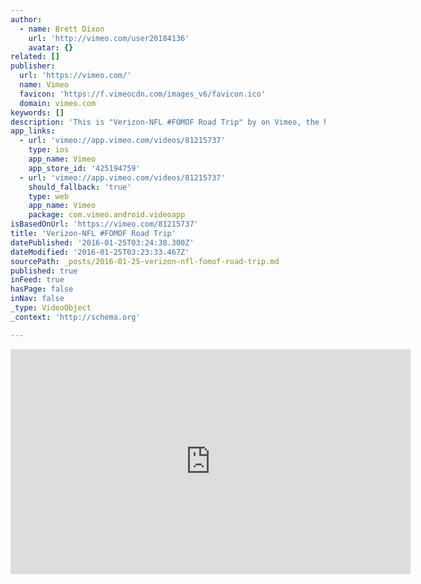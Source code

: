 ```yaml
---
author:
  - name: Brett Dixon
    url: 'http://vimeo.com/user20184136'
    avatar: {}
related: []
publisher:
  url: 'https://vimeo.com/'
  name: Vimeo
  favicon: 'https://f.vimeocdn.com/images_v6/favicon.ico'
  domain: vimeo.com
keywords: []
description: 'This is "Verizon-NFL #FOMOF Road Trip" by on Vimeo, the home for high quality videos and the people who love them.'
app_links:
  - url: 'vimeo://app.vimeo.com/videos/81215737'
    type: ios
    app_name: Vimeo
    app_store_id: '425194759'
  - url: 'vimeo://app.vimeo.com/videos/81215737'
    should_fallback: 'true'
    type: web
    app_name: Vimeo
    package: com.vimeo.android.videoapp
isBasedOnUrl: 'https://vimeo.com/81215737'
title: 'Verizon-NFL #FOMOF Road Trip'
datePublished: '2016-01-25T03:24:38.300Z'
dateModified: '2016-01-25T03:23:33.467Z'
sourcePath: _posts/2016-01-25-verizon-nfl-fomof-road-trip.md
published: true
inFeed: true
hasPage: false
inNav: false
_type: VideoObject
_context: 'http://schema.org'

---
```

<iframe src="https://cdn.embedly.com/widgets/media.html?src=https%3A%2F%2Fplayer.vimeo.com%2Fvideo%2F81215737&amp;url=https%3A%2F%2Fvimeo.com%2F81215737&amp;image=http%3A%2F%2Fi.vimeocdn.com%2Fvideo%2F483179157_640.jpg&amp;key=b7d04c9b404c499eba89ee7072e1c4f7&amp;type=text%2Fhtml&amp;schema=vimeo" width="640" height="360" scrolling="no" frameborder="0" allowfullscreen="allowfullscreen" style=""></iframe>